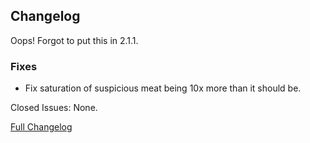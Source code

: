 ## Changelog

Oops! Forgot to put this in 2.1.1.

### Fixes

- Fix saturation of suspicious meat being 10x more than it should be.

Closed Issues: None.

[Full Changelog](https://github.com/JamCoreModding/Reaping/compare/2.1.1...2.1.2)
